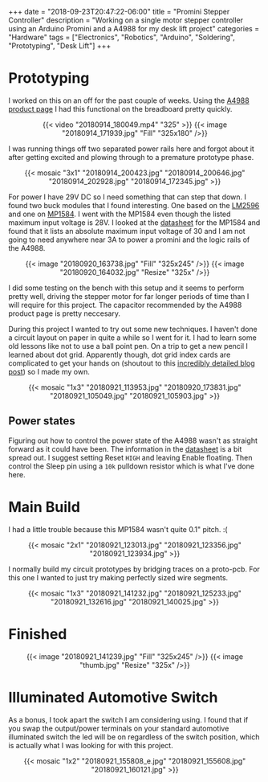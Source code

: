 +++
date = "2018-09-23T20:47:22-06:00"
title = "Promini Stepper Controller"
description = "Working on a single motor stepper controller using an Arduino Promini and a A4988 for my desk lift project"
categories = "Hardware"
tags = ["Electronics", "Robotics", "Arduino", "Soldering", "Prototyping", "Desk Lift"]
+++

# Prototyping

I worked on this on an off for the past couple of weeks. Using the [A4988 product page](https://www.pololu.com/product/1182) I had this functional on the breadboard pretty quickly.

<center>
  {{< video "20180914_180049.mp4" "325" >}}
  {{< image "20180914_171939.jpg" "Fill" "325x180" />}}
</center>

I was running things off two separated power rails here and forgot about it after getting excited and plowing through to a premature prototype phase.

<center>
  {{< mosaic "3x1" "20180914_200423.jpg" "20180914_200646.jpg" "20180914_202928.jpg" "20180914_172345.jpg" >}}
</center>

For power I have 29V DC so I need something that can step that down. I found two buck modules that I found interesting. One based on the [LM2596](http://www.oddwires.com/lm2596-dc-dc-buck-converter-module-power-supply-output-fixed-5v/) and one on [MP1584](https://www.amazon.com/gp/product/B077TC3812/). I went with the MP1584 even though the listed maximum input voltage is 28V. I looked at the [datasheet](MP1584_r1.0.pdf) for the MP1584 and found that it lists an absolute maximum input voltage of 30 and I am not going to need anywhere near 3A to power a promini and the logic rails of the A4988.

<center>
  {{< image "20180920_163738.jpg" "Fill" "325x245" />}}
  {{< image "20180920_164032.jpg" "Resize" "325x" />}}
</center>

I did some testing on the bench with this setup and it seems to perform pretty well, driving the stepper motor for far longer periods of time than I will require for this project. The capacitor recommended by the A4988 product page is pretty neccesary.

During this project I wanted to try out some new techniques. I haven't done a circuit layout on paper in quite a while so I went for it. I had to learn some old lessons like not to use a ball point pen. On a trip to get a new pencil I learned about dot grid. Apparently though, dot grid index cards are complicated to get your hands on (shoutout to this [incredibly detailed blog post](https://www.mountainofink.com/blog/index-card-vortex)) so I made my own.

<center>
  {{< mosaic "1x3" "20180921_113953.jpg" "20180920_173831.jpg" "20180921_105049.jpg" "20180921_105903.jpg" >}}
</center>

## Power states

Figuring out how to control the power state of the A4988 wasn't as straight forward as it could have been. The information in the [datasheet](A4988.pdf) is a bit spread out. I suggest setting Reset `HIGH` and leaving Enable floating. Then control the Sleep pin using a `10k` pulldown resistor which is what I've done here.

# Main Build

I had a little trouble because this MP1584 wasn't quite 0.1" pitch. :(

<center>
  {{< mosaic "2x1" "20180921_123013.jpg" "20180921_123356.jpg" "20180921_123934.jpg" >}}
</center>

I normally build my circuit prototypes by bridging traces on a proto-pcb. For this one I wanted to just try making perfectly sized wire segments.

<center>
  {{< mosaic "1x3" "20180921_141232.jpg" "20180921_125233.jpg" "20180921_132616.jpg" "20180921_140025.jpg" >}}
</center>

# Finished

<center>
  {{< image "20180921_141239.jpg" "Fill" "325x245" />}}
  {{< image "thumb.jpg" "Resize" "325x" />}}
</center>

# Illuminated Automotive Switch

As a bonus, I took apart the switch I am considering using. I found that if you swap the output/power terminals on your standard automotive illuminated switch the led will be on regardless of the switch position, which is actually what I was looking for with this project.

<center>
  {{< mosaic "1x2" "20180921_155808_e.jpg" "20180921_155608.jpg" "20180921_160121.jpg" >}}
</center>
